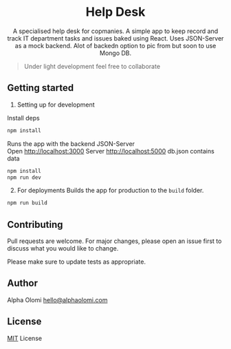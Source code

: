 <h1 align="center">Help Desk </h1>

<p align="center">A specialised help desk for copmanies. A simple app to keep record and track IT department tasks and issues baked using React. Uses JSON-Server as a mock backend. Alot of backedn option to pic from but soon to use Mongo DB.</p>

> Under light development feel free to collaborate

## Getting started

1. Setting up for development

Install deps
```bash
npm install
```

Runs the app with the backend JSON-Server<br>
Open [http://localhost:3000](http://localhost:3000)
Server [http://localhost:5000](http://localhost:5000)
db.json contains data

```bash
npm install
npm run dev
```
2. For deployments
   Builds the app for production to the `build` folder.<br>

```bash
npm run build
```

## Contributing
Pull requests are welcome. For major changes, please open an issue first to discuss what you would like to change.

Please make sure to update tests as appropriate.


## Author

Alpha Olomi [hello@alphaolomi.com](mailto:hello@alphaolomi.com)

## License
[MIT](https://choosealicense.com/licenses/mit/) License
